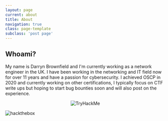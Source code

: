 ```yaml
---
layout: page
current: about
title: About
navigation: true
class: page-template
subclass: 'post page'
---
```


## Whoami?

My name is Darryn Brownfield and I'm currently working as a network engineer in the UK. I have been working in the networking and IT field now for over 11 years and have a passion for cybersecurity. I achieved OSCP in 2020 and currently working on other certifications, I typically focus on CTF write ups but hoping to start bug bounties soon and will also post on the experience.

<center>
<img src="https://tryhackme-badges.s3.amazonaws.com/D4zs3c.png" alt="TryHackMe">
</center>

![hackthebox](https://www.hackthebox.eu/badge/image/22190)